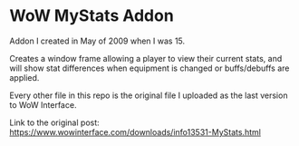 # WoW MyStats Addon

Addon I created in May of 2009 when I was 15.

Creates a window frame allowing a player to view their current stats, and will show stat differences when equipment is changed or buffs/debuffs are applied.

Every other file in this repo is the original file I uploaded as the last version to WoW Interface.

Link to the original post: https://www.wowinterface.com/downloads/info13531-MyStats.html
